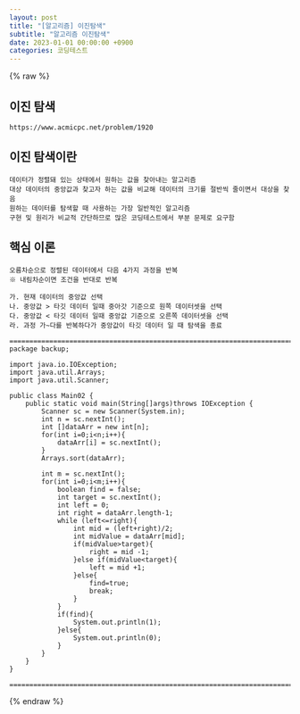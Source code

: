 ```yaml
---  
layout: post  
title: "[알고리즘] 이진탐색"  
subtitle: "알고리즘 이진탐색"  
date: 2023-01-01 00:00:00 +0900  
categories: 코딩테스트  
---  
```

{% raw %}  
## 이진 탐색  
	https://www.acmicpc.net/problem/1920  
## 이진 탐색이란  
	데이터가 정렬돼 있는 상태에서 원하는 값을 찾아내는 알고리즘  
	대상 데이터의 중앙값과 찾고자 하는 값을 비교해 데이터의 크기를 절반씩 줄이면서 대상을 찾음  
	원하는 데이터를 탐색할 때 사용하는 가장 일반적인 알고리즘  
	구현 및 원리가 비교적 간단하므로 많은 코딩테스트에서 부분 문제로 요구함  
  
## 핵심 이론  
	오름차순으로 정렬된 데이터에서 다음 4가지 과정을 반복  
	※ 내림차순이면 조건을 반대로 반복  
  
	가. 현재 데이터의 중앙값 선택  
	나. 중앙값 > 타깃 데이터 일때 중아갓 기준으로 원쪽 데이터셋을 선택  
	다. 중앙값 < 타깃 데이터 일때 중앙값 기준으로 오른쪽 데이터셋을 선택  
	라. 과정 가~다를 반복하다가 중앙값이 타깃 데이터 일 때 탐색을 종료  
  
	======================================================================================================  
	package backup;  
  
	import java.io.IOException;  
	import java.util.Arrays;  
	import java.util.Scanner;  
  
	public class Main02 {  
		public static void main(String[]args)throws IOException {  
			Scanner sc = new Scanner(System.in);  
			int n = sc.nextInt();  
			int []dataArr = new int[n];  
			for(int i=0;i<n;i++){  
				dataArr[i] = sc.nextInt();  
			}  
			Arrays.sort(dataArr);  
  
			int m = sc.nextInt();  
			for(int i=0;i<m;i++){  
				boolean find = false;  
				int target = sc.nextInt();  
				int left = 0;  
				int right = dataArr.length-1;  
				while (left<=right){  
					int mid = (left+right)/2;  
					int midValue = dataArr[mid];  
					if(midValue>target){  
						right = mid -1;  
					}else if(midValue<target){  
						left = mid +1;  
					}else{  
						find=true;  
						break;  
					}  
				}  
				if(find){  
					System.out.println(1);  
				}else{  
					System.out.println(0);  
				}  
			}  
		}  
	}  
  
	======================================================================================================  
{% endraw %}